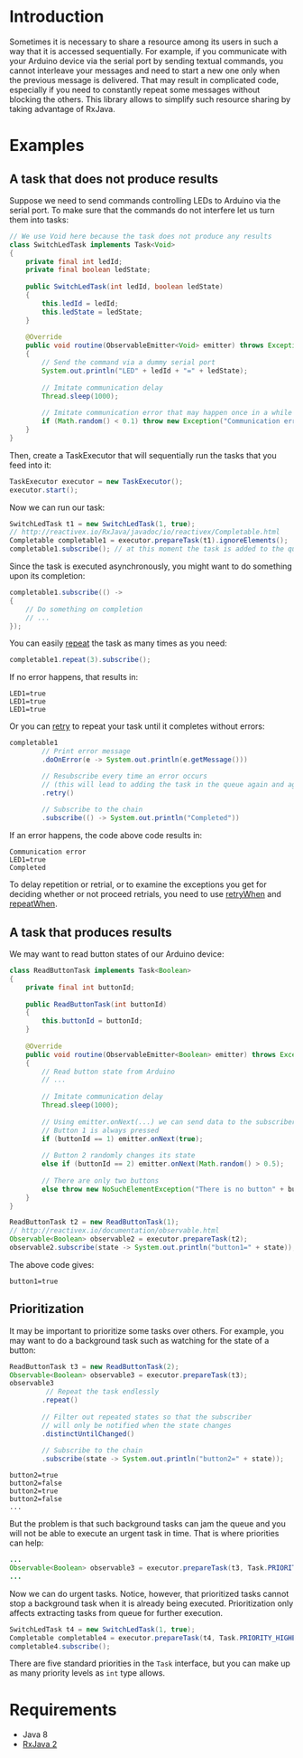 # Introduction

Sometimes it is necessary to share a resource among its users in such a way that it is accessed sequentially. For example, if you communicate with your Arduino device via the serial port by sending textual commands, you cannot interleave your messages and need to start a new one only when the previous message is delivered. That may result in complicated code, especially if you need to constantly repeat some messages without blocking the others. This library allows to simplify such resource sharing by taking advantage of RxJava. 

# Examples

## A task that does not produce results

Suppose we need to send commands controlling LEDs to Arduino via the serial port. To make sure that the commands do not interfere let us turn them into tasks:

```Java
// We use Void here because the task does not produce any results
class SwitchLedTask implements Task<Void>
{
    private final int ledId;
    private final boolean ledState;
    
    public SwitchLedTask(int ledId, boolean ledState)
    {
        this.ledId = ledId;
        this.ledState = ledState;
    }
    
    @Override
    public void routine(ObservableEmitter<Void> emitter) throws Exception
    {
        // Send the command via a dummy serial port
        System.out.println("LED" + ledId + "=" + ledState);
        
        // Imitate communication delay
        Thread.sleep(1000);
        
        // Imitate communication error that may happen once in a while
        if (Math.random() < 0.1) throw new Exception("Communication error");
    }
}

```

Then, create a TaskExecutor that will sequentially run the tasks that you feed into it:

```Java
TaskExecutor executor = new TaskExecutor();
executor.start();
```

Now we can run our task:
```Java
SwitchLedTask t1 = new SwitchLedTask(1, true);
// http://reactivex.io/RxJava/javadoc/io/reactivex/Completable.html
Completable completable1 = executor.prepareTask(t1).ignoreElements(); 
completable1.subscribe(); // at this moment the task is added to the queue for execution
```

Since the task is executed asynchronously, you might want to do something upon its completion:
```Java
completable1.subscribe(() -> 
{
    // Do something on completion
    // ...
});
```

You can easily [repeat](http://reactivex.io/documentation/operators/repeat.html) the task as many times as you need:
```Java
completable1.repeat(3).subscribe();
```
If no error happens, that results in:
```
LED1=true
LED1=true
LED1=true
```
Or you can [retry](http://reactivex.io/documentation/operators/retry.html) to repeat your task until it completes without errors:

```Java
completable1
        // Print error message
        .doOnError(e -> System.out.println(e.getMessage()))

        // Resubscribe every time an error occurs
        // (this will lead to adding the task in the queue again and again)
        .retry()
        
        // Subscribe to the chain
        .subscribe(() -> System.out.println("Completed"))
```
If an error happens, the code above code results in:
```
Communication error
LED1=true
Completed
```

To delay repetition or retrial, or to examine the exceptions you get for deciding whether or not proceed retrials, you need to use [retryWhen](http://reactivex.io/documentation/operators/retry.html) and [repeatWhen](http://reactivex.io/documentation/operators/repeat.html). 

## A task that produces results

We may want to read button states of our Arduino device:

```Java
class ReadButtonTask implements Task<Boolean>
{
    private final int buttonId;
    
    public ReadButtonTask(int buttonId)
    {
        this.buttonId = buttonId;
    }
    
    @Override
    public void routine(ObservableEmitter<Boolean> emitter) throws Exception
    {
        // Read button state from Arduino
        // ...
    
        // Imitate communication delay
        Thread.sleep(1000);
        
        // Using emitter.onNext(...) we can send data to the subscriber
        // Button 1 is always pressed
        if (buttonId == 1) emitter.onNext(true);
        
        // Button 2 randomly changes its state
        else if (buttonId == 2) emitter.onNext(Math.random() > 0.5);
        
        // There are only two buttons
        else throw new NoSuchElementException("There is no button" + buttonId);
    }
}
```

```Java
ReadButtonTask t2 = new ReadButtonTask(1);
// http://reactivex.io/documentation/observable.html
Observable<Boolean> observable2 = executor.prepareTask(t2);
observable2.subscribe(state -> System.out.println("button1=" + state));
```

The above code gives:
```
button1=true
```

## Prioritization
It may be important to prioritize some tasks over others. For example, you may want to do a background task such as watching for the state of a button:
```Java
ReadButtonTask t3 = new ReadButtonTask(2);
Observable<Boolean> observable3 = executor.prepareTask(t3);
observable3
         // Repeat the task endlessly
        .repeat()
        
        // Filter out repeated states so that the subscriber
        // will only be notified when the state changes
        .distinctUntilChanged()
        
        // Subscribe to the chain
        .subscribe(state -> System.out.println("button2=" + state));
```

```
button2=true
button2=false
button2=true
button2=false
...
```

But the problem is that such background tasks can jam the queue and you will not be able to execute an urgent task in time. That is where priorities can help:
```Java
...
Observable<Boolean> observable3 = executor.prepareTask(t3, Task.PRIORITY_LOWEST);
...
```

Now we can do urgent tasks. Notice, however, that prioritized tasks cannot stop a background task when it is already being executed. Prioritization only affects extracting tasks from queue for further execution.
```Java
SwitchLedTask t4 = new SwitchLedTask(1, true);
Completable completable4 = executor.prepareTask(t4, Task.PRIORITY_HIGHEST).ignoreElements();
completable4.subscribe();
```

There are five standard priorities in the ```Task``` interface, but you can make up as many priority levels as ```int``` type allows. 

# Requirements
* Java 8
* [RxJava 2](https://github.com/ReactiveX/RxJava)